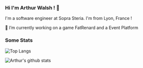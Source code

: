 ### Hi I'm Arthur Walsh ! 👋

I'm a software engineer at Sopra Steria. I'm from Lyon, France !

🔭 I’m currently working on a game FatRenard and a Event Platform

### Some Stats
![Top Langs](https://github-readme-stats.vercel.app/api/top-langs/?username=awalshy&langs_count=4&layout=compact&exclude_repo=piscine42)


![Arthur's github stats](https://github-readme-stats.vercel.app/api?username=awalshy&show_icons=true&theme=nord&hide=stars&hide_border=true)
